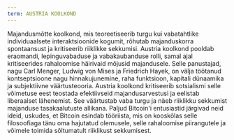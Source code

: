 ```yaml
---
term: AUSTRIA KOOLKOND
---
```


Majandusmõtte koolkond, mis teoreetiseerib turgu kui vabatahtlike individuaalsete interaktsioonide kogumit, rõhutab majanduskorra spontaansust ja kritiseerib riiklikke sekkumisi. Austria koolkond pooldab eraomandi, lepinguvabaduse ja vabakaubanduse rolli, samal ajal kritiseerides rahaloomise häirivaid mõjusid majandusele. Selle panustajad, nagu Carl Menger, Ludwig von Mises ja Friedrich Hayek, on välja töötanud kontseptsioone nagu hinnakujunemine, raha funktsioon, kapitali dünaamika ja subjektiivne väärtusteooria. Austria koolkond kritiseerib sotsialismi selle võimetuse eest teostada efektiivseid majandusarvestusi ja eelistab liberaalset lähenemist. See väärtustab vaba turgu ja näeb riiklikku sekkumist majanduse tasakaalutuste allikana. Paljud Bitcoin'i entusiastid järgivad neid ideid, uskudes, et Bitcoin esindab tööriista, mis on kooskõlas selle filosoofiaga tänu oma hajutatud olemusele, selle rahaloomise piirangutele ja võimele toimida sõltumatult riiklikust sekkumisest.